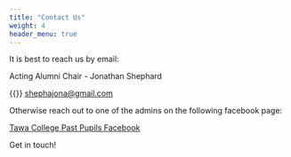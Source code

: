 ```yaml
---
title: "Contact Us"
weight: 4
header_menu: true
---
```


It is best to reach us by email: 

Acting Alumni Chair - Jonathan Shephard

{{<icon class="fa fa-envelope">}}&nbsp;[shephajona@gmail.com](mailto:shephajona@gmail.com)

Otherwise reach out to one of the admins on the following facebook page: 

<a href="https://www.facebook.com/groups/tawapastpupils/">Tawa College Past Pupils Facebook</a>

Get in touch!
